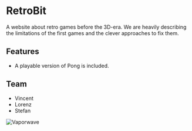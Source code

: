 # RetroBit

A website about retro games before the 3D-era.
We are heavily describing the limitations of the first games and the clever approaches to fix them.

## Features
- A playable version of Pong is included.

## Team
- Vincent
- Lorenz
- Stefan

![Vaporwave](https://ak.picdn.net/shutterstock/videos/1018878754/thumb/1.jpg)
